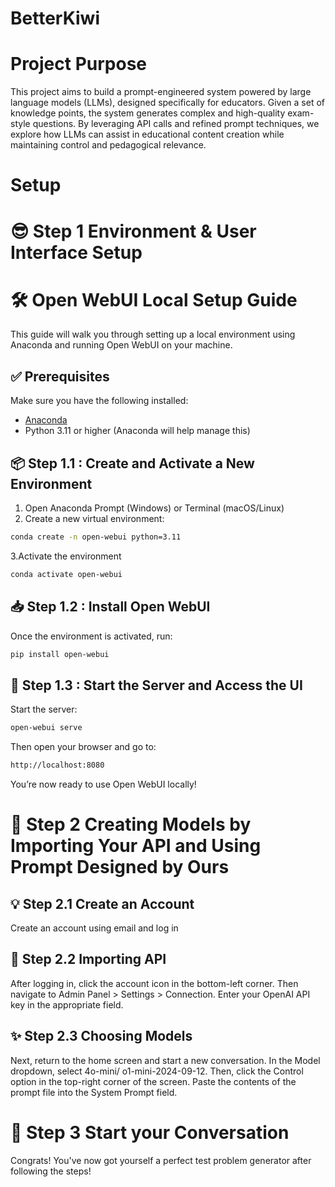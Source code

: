 # BetterKiwi
# Project Purpose

This project aims to build a prompt-engineered system powered by large language models (LLMs), designed specifically for educators. Given a set of knowledge points, the system generates complex and high-quality exam-style questions. By leveraging API calls and refined prompt techniques, we explore how LLMs can assist in educational content creation while maintaining control and pedagogical relevance.





# Setup
# 😎 Step 1 Environment & User Interface Setup

# 🛠️ Open WebUI Local Setup Guide

This guide will walk you through setting up a local environment using Anaconda and running Open WebUI on your machine.

## ✅ Prerequisites

Make sure you have the following installed:
- [Anaconda](https://www.anaconda.com/products/distribution)
- Python 3.11 or higher (Anaconda will help manage this)

## 📦 Step 1.1 : Create and Activate a New Environment

1. Open Anaconda Prompt (Windows) or Terminal (macOS/Linux)  
2. Create a new virtual environment:

```bash
conda create -n open-webui python=3.11
```

3.Activate the environment

```bash
conda activate open-webui
```

## 📥 Step 1.2 : Install Open WebUI

Once the environment is activated, run:
```bash
pip install open-webui
```

## 🚀 Step 1.3 : Start the Server and Access the UI

Start the server:
```bash
open-webui serve
```
Then open your browser and go to:
```bash
http://localhost:8080
```
You’re now ready to use Open WebUI locally!



# 🔧 Step 2 Creating Models by Importing Your API and Using Prompt Designed by Ours

## 💡 Step 2.1 Create an Account

Create an account using email and log in

## 🤖 Step 2.2 Importing API

After logging in, click the account icon in the bottom-left corner.
Then navigate to Admin Panel > Settings > Connection.
Enter your OpenAI API key in the appropriate field.

## ✨ Step 2.3 Choosing Models

Next, return to the home screen and start a new conversation.
In the Model dropdown, select 4o-mini/ o1-mini-2024-09-12.
Then, click the Control option in the top-right corner of the screen.
Paste the contents of the prompt file into the System Prompt field.




# 🎉 Step 3 Start your Conversation

Congrats! You've now got yourself a perfect test problem generator after following the steps!






